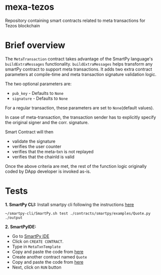 # mexa-tezos

Repository containing smart contracts related to meta transactions for Tezos blockchain

# Brief overview

The `MetaTransaction` contract takes advantage of the SmartPy language's `buildExtraMessages` functionality.
`buildExtraMessages` helps transform any smartPy contract to support meta transactions. It adds two extra contract parameters at compile-time and meta transaction signature validation logic.

The two optional parameters are:

- `pub_key` - Defaults to `None`
- `signature` - Defaults to `None`

For a regular transaction, these parameters are set to `None`(default values).

In case of meta-transaction, the transaction sender has to explicitly specify the original signer and the corr. signature.

Smart Contract will then

- validate the signature
- verifies the user counter
- verifies that the meta-txn is not replayed
- verifies that the chainId is valid

Once the above criteria are met, the rest of the function logic originally coded by DApp developer is invoked as-is.

# Tests

**1. SmartPy CLI:**
Install smartpy cli following the instructions [here](https://smartpy.io/reference.html#_installation)

```
~/smartpy-cli/SmartPy.sh test ./contracts/smartpy/examples/Quote.py ./output
```

**2. SmartPyIDE:**

- Go to [SmartPy IDE](https://smartpy.io/ide)
- Click on `CREATE CONTRACT`.
- Type in `MetaTxnTemplate`
- Copy and paste the code from [here](./contracts/MetaTransaction.py)
- Create another contract named `Quote`
- Copy and paste the code from [here](./contracts/examples/Quote.py)
- Next, click on `RUN` button

